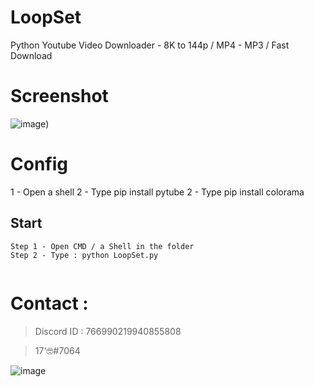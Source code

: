 # LoopSet
Python Youtube Video Downloader - 8K to 144p / MP4 - MP3 / Fast Download

# Screenshot

![image](https://user-images.githubusercontent.com/93615583/213894789-000a3fcd-ee53-4371-8710-d1691b0e8a28.png))

# Config

1 - Open a shell
2 - Type pip install pytube
2 - Type pip install colorama

## Start 
```
Step 1 - Open CMD / a Shell in the folder
Step 2 - Type : python LoopSet.py


```



# Contact : 
> Discord ID : 766990219940855808

> 17'🤓#7064                      



![image](https://media.discordapp.net/attachments/945746542424387615/945778865727479958/20220205_130153.gif)
